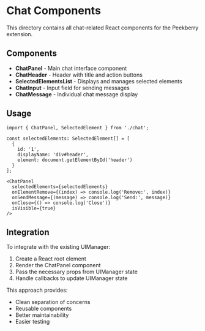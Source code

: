 # Chat Components

This directory contains all chat-related React components for the Peekberry extension.

## Components

- **ChatPanel** - Main chat interface component
- **ChatHeader** - Header with title and action buttons
- **SelectedElementsList** - Displays and manages selected elements
- **ChatInput** - Input field for sending messages
- **ChatMessage** - Individual chat message display

## Usage

```tsx
import { ChatPanel, SelectedElement } from './chat';

const selectedElements: SelectedElement[] = [
  {
    id: '1',
    displayName: 'div#header',
    element: document.getElementById('header')
  }
];

<ChatPanel
  selectedElements={selectedElements}
  onElementRemove={(index) => console.log('Remove:', index)}
  onSendMessage={(message) => console.log('Send:', message)}
  onClose={() => console.log('Close')}
  isVisible={true}
/>
```

## Integration

To integrate with the existing UIManager:

1. Create a React root element
2. Render the ChatPanel component
3. Pass the necessary props from UIManager state
4. Handle callbacks to update UIManager state

This approach provides:
- Clean separation of concerns
- Reusable components
- Better maintainability
- Easier testing

